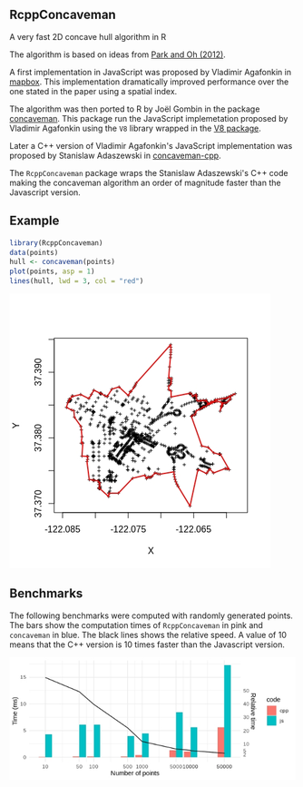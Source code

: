 ## RcppConcaveman

A very fast 2D concave hull algorithm in R

The algorithm is based on ideas from [Park and Oh (2012)](http://www.iis.sinica.edu.tw/page/jise/2012/201205_10.pdf). 

A first implementation in JavaScript was proposed by Vladimir Agafonkin in [mapbox](https://github.com/mapbox/concaveman). This implementation dramatically improved performance over the one stated in the paper using a spatial index. 

The algorithm was then ported to R by Joël Gombin in the package [concaveman](https://github.com/joelgombin/concaveman). This package run the JavaScript implemetation proposed by Vladimir Agafonkin using the `V8` library wrapped in the [V8 package](https://CRAN.R-project.org/package=V8).

Later a C++ version of Vladimir Agafonkin's JavaScript implementation was proposed by Stanislaw Adaszewski in [concaveman-cpp](https://github.com/sadaszewski/concaveman-cpp).

The `RcppConcaveman` package wraps the Stanislaw Adaszewski's C++ code making the concaveman algorithm an order of magnitude faster than the Javascript version.

## Example

```r
library(RcppConcaveman)
data(points)
hull <- concaveman(points)
plot(points, asp = 1)
lines(hull, lwd = 3, col = "red")
```

![](https://raw.githubusercontent.com/Jean-Romain/RcppConcaveman/master/man/figure/concave.jpeg)

## Benchmarks

The following benchmarks were computed with randomly generated points. The bars show the computation times of `RcppConcaveman` in pink and `concaveman` in blue. The black lines shows the relative speed. A value of 10 means that the C++ version is 10 times faster than the Javascript version.

![](https://raw.githubusercontent.com/Jean-Romain/RcppConcaveman/master/man/figure/timing.jpeg)
